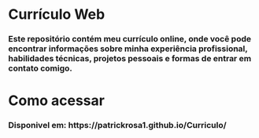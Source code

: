 <h1> Currículo Web</h1>
<h3>Este repositório contém meu currículo online, onde você pode encontrar informações sobre minha experiência profissional, habilidades técnicas, projetos pessoais e formas de entrar em contato comigo.</h3>

<h1>Como acessar</h1>
<h3> Disponivel em: https://patrickrosa1.github.io/Curriculo/ </h3>
